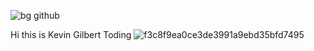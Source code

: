 ![bg github](https://user-images.githubusercontent.com/79959818/139657348-7896ee25-8b5c-4e8f-9c65-a4ee5125315d.jpg)


Hi this is Kevin Gilbert Toding
                                                                               ![f3c8f9ea0ce3de3991a9ebd35bfd7495](https://user-images.githubusercontent.com/79959818/139657769-b7397021-d7b1-436c-87ef-0c8017cba25d.gif)

                                                                                    

